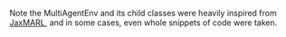 Note the MultiAgentEnv and its child classes were heavily inspired from [JaxMARL](https://github.com/FLAIROx/JaxMARL),
and in some cases, even
whole snippets of code were taken.